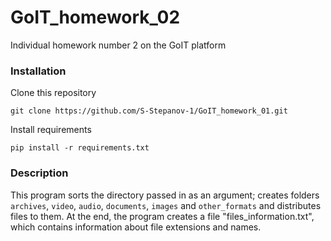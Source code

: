 # GoIT_homework_02
Individual homework number 2 on the GoIT platform

### Installation
Clone this repository
```
git clone https://github.com/S-Stepanov-1/GoIT_homework_01.git
```
Install requirements
```
pip install -r requirements.txt
```

### Description
This program sorts the directory passed in as an argument; creates folders `archives`, `video`, `audio`, `documents`, `images` and `other_formats` and distributes files to them.
At the end, the program creates a file "files_information.txt", which contains information about file extensions and names. 
